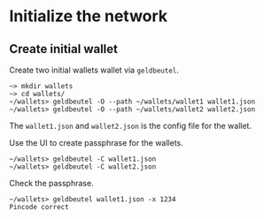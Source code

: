 # Initialize the network

## Create initial wallet

Create two initial wallets wallet via `geldbeutel`.

```
~> mkdir wallets
~> cd wallets/
~/wallets> geldbeutel -O --path ~/wallets/wallet1 wallet1.json
~/wallets> geldbeutel -O --path ~/wallets/wallet2 wallet2.json
```

The `wallet1.json` and `wallet2.json` is the config file for the wallet.

Use the UI to create passphrase for the wallets.

```
~/wallets> geldbeutel -C wallet1.json
~/wallets> geldbeutel -C wallet2.json
```

Check the passphrase.
```
~/wallets> geldbeutel wallet1.json -x 1234
Pincode correct
```


